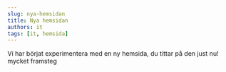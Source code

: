 ```yaml
---
slug: nya-hemsidan
title: Nya hemsidan
authors: it
tags: [it, hemsida]
---
```


Vi har börjat experimentera med en ny hemsida, du tittar på den just nu! mycket framsteg
